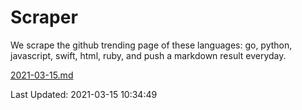 # Scraper

We scrape the github trending page of these languages: go, python, javascript, swift, html, ruby, and push a markdown result everyday.

[2021-03-15.md](https://github.com/henson/Scraper/blob/master/2021-03-15.md)

Last Updated: 2021-03-15 10:34:49